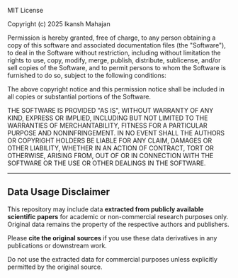 MIT License

Copyright (c) 2025 Ikansh Mahajan

Permission is hereby granted, free of charge, to any person obtaining a copy
of this software and associated documentation files (the "Software"), to deal
in the Software without restriction, including without limitation the rights
to use, copy, modify, merge, publish, distribute, sublicense, and/or sell
copies of the Software, and to permit persons to whom the Software is
furnished to do so, subject to the following conditions:

The above copyright notice and this permission notice shall be included in all
copies or substantial portions of the Software.

THE SOFTWARE IS PROVIDED "AS IS", WITHOUT WARRANTY OF ANY KIND, EXPRESS OR
IMPLIED, INCLUDING BUT NOT LIMITED TO THE WARRANTIES OF MERCHANTABILITY,
FITNESS FOR A PARTICULAR PURPOSE AND NONINFRINGEMENT. IN NO EVENT SHALL THE
AUTHORS OR COPYRIGHT HOLDERS BE LIABLE FOR ANY CLAIM, DAMAGES OR OTHER
LIABILITY, WHETHER IN AN ACTION OF CONTRACT, TORT OR OTHERWISE, ARISING FROM,
OUT OF OR IN CONNECTION WITH THE SOFTWARE OR THE USE OR OTHER DEALINGS IN THE
SOFTWARE.

---

## Data Usage Disclaimer

This repository may include data **extracted from publicly available scientific papers** for academic or non-commercial research purposes only. Original data remains the property of the respective authors and publishers.

Please **cite the original sources** if you use these data derivatives in any publications or downstream work.

Do not use the extracted data for commercial purposes unless explicitly permitted by the original source.
